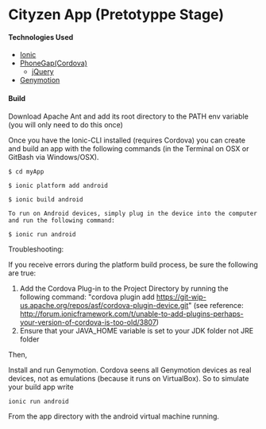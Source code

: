 Cityzen App (Pretotyppe Stage)
======

#### Technologies Used

- [Ionic](http://ionicframework.com/)
- [PhoneGap(Cordova)](http://phonegap.com/)
  - [jQuery](http://jquery.com/) 
- [Genymotion](http://www.genymotion.com/)



#### Build

Download Apache Ant and add its root directory to the PATH env variable (you will only need to do this once)

Once you have the Ionic-CLI installed (requires Cordova) you can create and build an app with the following commands (in the Terminal on OSX or GitBash via Windows/OSX).

```
$ cd myApp

$ ionic platform add android

$ ionic build android

To run on Android devices, simply plug in the device into the computer and run the following command:

$ ionic run android

```

Troubleshooting:

If you receive errors during the platform build process, be sure the following are true:

1) Add the Cordova Plug-in to the Project Directory by running the following command: "cordova plugin add https://git-wip-us.apache.org/repos/asf/cordova-plugin-device.git" 
  (see reference: http://forum.ionicframework.com/t/unable-to-add-plugins-perhaps-your-version-of-cordova-is-too-old/3807)
2) Ensure that your JAVA_HOME variable is set to your JDK folder not JRE folder

Then,

Install and run Genymotion. Cordova seens all Genymotion devices as real devices, not as emulations (because it runs on VirtualBox). So to simulate your build app write 

```
ionic run android
```

From the app directory with the android virtual machine running.
